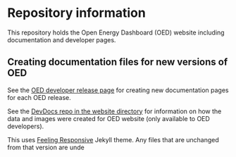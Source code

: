 # Repository information

This repository holds the Open Energy Dashboard (OED) website including documentation and developer pages.

## Creating documentation files for new versions of OED

See the [OED developer release page](https://openenergydashboard.github.io/developer/release.html) for creating new documentation pages for each OED release.

See the [DevDocs repo in the website directory](https://github.com/OpenEnergyDashboard/DevDocs/tree/main/website) for information on how the data and images were created for OED website (only available to OED developers).

This uses [Feeling Responsive](http://phlow.github.io/feeling-responsive/) Jekyll theme. Any files that are unchanged from that version are unde
